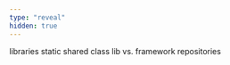 ```yaml
---
type: "reveal"
hidden: true
---
```

<section>
    libraries
    static
    shared
    class
    lib vs. framework
    repositories
</section>